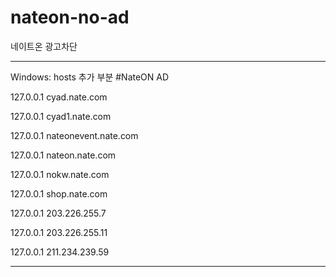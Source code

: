 # nateon-no-ad
네이트온 광고차단
____________________________________
Windows:
hosts 추가 부분
#NateON AD

127.0.0.1 cyad.nate.com

127.0.0.1 cyad1.nate.com

127.0.0.1 nateonevent.nate.com

127.0.0.1 nateon.nate.com

127.0.0.1 nokw.nate.com

127.0.0.1 shop.nate.com

127.0.0.1 203.226.255.7

127.0.0.1 203.226.255.11

127.0.0.1 211.234.239.59

____________________________________
